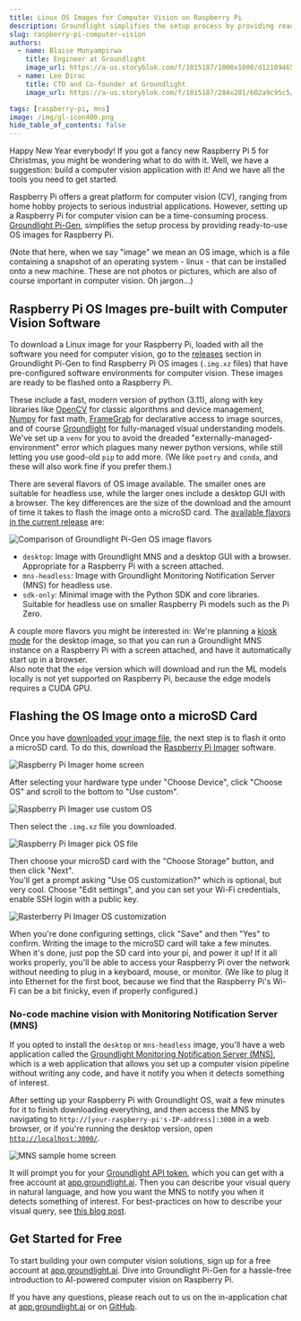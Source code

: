 ```yaml
---
title: Linux OS Images for Computer Vision on Raspberry Pi
description: Groundlight simplifies the setup process by providing ready-to-use OS images for Raspberry Pi
slug: raspberry-pi-computer-vision
authors:
  - name: Blaise Munyampirwa
    title: Engineer at Groundlight
    image_url: https://a-us.storyblok.com/f/1015187/1000x1000/d12109465d/munyampirwab.jpg
  - name: Leo Dirac
    title: CTO and Co-founder at Groundlight
    image_url: https://a-us.storyblok.com/f/1015187/284x281/602a9c95c5/diracl.png

tags: [raspberry-pi, mns]
image: /img/gl-icon400.png
hide_table_of_contents: false
---
```


Happy New Year everybody!  If you got a fancy new Raspberry Pi 5 for Christmas, you might be wondering what to do with it.  Well, we have a suggestion:  build a computer vision application with it!  And we have all the tools you need to get started.

Raspberry Pi offers a great platform for computer vision (CV), ranging from home hobby projects to serious industrial applications. However, setting up a Raspberry Pi for computer vision can be a time-consuming process. [Groundlight Pi-Gen](https://github.com/groundlight/groundlight-pi-gen), simplifies the setup process by providing ready-to-use OS images for Raspberry Pi.

(Note that here, when we say "image" we mean an OS image, which is a file containing a snapshot of an operating system - linux - that can be installed onto a new machine.  These are not photos or pictures, which are also of course important in computer vision.  Oh jargon...)

## Raspberry Pi OS Images pre-built with Computer Vision Software
To download a Linux image for your Raspberry Pi, loaded with all the software you need for computer vision, 
go to the [releases](https://github.com/groundlight/groundlight-pi-gen/releases) section in Groundlight Pi-Gen to find Raspberry Pi OS images (`.img.xz` files) that have pre-configured software environments for computer vision. These images are ready to be flashed onto a Raspberry Pi.

These include a fast, modern version of python (3.11), along with key libraries like [OpenCV](https://opencv.org/) for classic algorithms and device management, [Numpy](https://numpy.org/) for fast math, [FrameGrab](https://code.groundlight.ai/python-sdk/blog/introducing-framegrab) for declarative access to image sources, and of course [Groundlight](https://pypi.org/project/groundlight/) for fully-managed visual understanding models.  We've set up a `venv` for you to avoid the dreaded "externally-managed-environment" error which plagues many newer python versions, while still letting you use good-old `pip` to add more.  (We like `poetry` and `conda`, and these will also work fine if you prefer them.)

There are several flavors of OS image available.  The smaller ones are suitable for headless use, while the larger ones include a desktop GUI with a browser.  The key differences are the size of the download and the amount of time it takes to flash the image onto a microSD card.  The [available flavors in the current release](https://github.com/groundlight/groundlight-pi-gen/releases) are:

![Comparison of Groundlight Pi-Gen OS image flavors](./images/2024-01-02-groundlight-pi-gen/download-assets.png "Comparison of Groundlight Pi-Gen OS image flavors")

- `desktop`: Image with Groundlight MNS and a desktop GUI with a browser.  Appropriate for a Raspberry Pi with a screen attached.
- `mns-headless`: Image with Groundlight Monitoring Notification Server (MNS) for headless use.
- `sdk-only`: Minimal image with the Python SDK and core libraries.  Suitable for headless use on smaller Raspberry Pi models such as the Pi Zero.

A couple more flavors you might be interested in: We're planning a [kiosk mode](https://github.com/groundlight/groundlight-pi-gen/issues/15) for the desktop image, so that you can run a Groundlight MNS instance on a Raspberry Pi with a screen attached, and have it automatically start up in a browser.  
Also note that the `edge` version which will download and run the ML models locally is not yet supported on Raspberry Pi, because the edge models requires a CUDA GPU.

## Flashing the OS Image onto a microSD Card

Once you have [downloaded your image file](https://github.com/groundlight/groundlight-pi-gen/releases), the next step is to flash it onto a microSD card.  To do this, 
download the [Raspberry Pi Imager](https://www.raspberrypi.com/software/) software. 

![Raspberry Pi Imager home screen](./images/2024-01-02-groundlight-pi-gen/rpi-imager-1.png "Raspberry Pi Imager home screen")

After selecting your hardware type under "Choose Device", click "Choose OS" and scroll to the bottom to "Use custom".  

![Raspberry Pi Imager use custom OS](./images/2024-01-02-groundlight-pi-gen/rpi-imager-2.png "Raspberry Pi Imager use custom OS")

Then select the `.img.xz` file you downloaded.

![Raspberry Pi Imager pick OS file](./images/2024-01-02-groundlight-pi-gen/rpi-imager-3.png "Raspberry Pi Imager pick OS file")

Then choose your microSD card with the "Choose Storage" button, and then click "Next".  
You'll get a prompt asking "Use OS customization?" which is optional, but very cool.  Choose "Edit settings", and you
can set your Wi-Fi credentials, enable SSH login with a public key.

![Rasterberry Pi Imager OS customization](./images/2024-01-02-groundlight-pi-gen/rpi-imager-4.png "Rasterberry Pi Imager OS customization")

When you're done configuring settings, click "Save" and then "Yes" to confirm.  Writing the image to the microSD card will take a few minutes.  When it's done, just pop the SD card into your pi, and power it up!  If it all works properly, you'll be able to access your Raspberry Pi over the network without needing to plug in a keyboard, mouse, or monitor.  (We like to plug it into Ethernet for the first boot, because we find that the Raspberry Pi's Wi-Fi can be a bit finicky, even if properly configured.)


### No-code machine vision with Monitoring Notification Server (MNS)
If you opted to install the `desktop` or `mns-headless` image, you'll have a web application called the [Groundlight Monitoring Notification Server (MNS)](https://github.com/groundlight/monitoring-notification-server),
which is a web application that allows you set up a computer vision pipeline without writing any code, and have it notify you when it detects something of interest.

After setting up your Raspberry Pi with Groundlight OS, wait a few minutes for it to finish downloading everything, and then access the MNS by navigating to `http://[your-raspberry-pi's-IP-address]:3000` in a web browser, or if you're running the desktop version, open [`http://localhost:3000/`](http://localhost:3000).  

![MNS sample home screen](./images/2024-01-02-groundlight-pi-gen/mns-home.png "MNS sample home screen")

It will prompt you for your [Groundlight API token](http://localhost:3000/python-sdk/docs/getting-started/api-tokens), which you can get with a free account at [app.groundlight.ai](https://app.groundlight.ai).  Then you can describe your visual query in natural language, and how you want the MNS to notify you when it detects something of interest.  For best-practices on how to describe your visual query, see [this blog post](https://code.groundlight.ai/python-sdk/blog/best-practices).

## Get Started for Free
To start building your own computer vision solutions, sign up for a free account at [app.groundlight.ai](https://app.groundlight.ai). Dive into Groundlight Pi-Gen for a hassle-free introduction to AI-powered computer vision on Raspberry Pi.

If you have any questions, please reach out to us on the in-application chat at [app.groundlight.ai](https://app.groundlight.ai) or on [GitHub](https://github.com/groundlight/python-sdk/issues).
